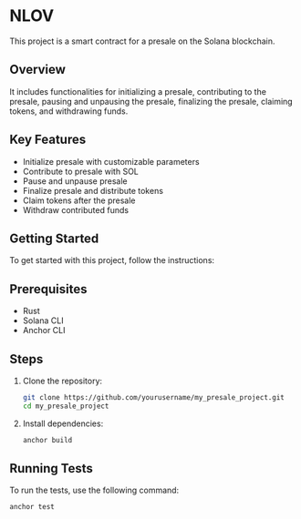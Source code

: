 # NLOV
This project is a smart contract for a presale on the Solana blockchain. 

## Overview
It includes functionalities for initializing a presale, contributing to the presale, pausing and unpausing the presale, finalizing the presale, claiming tokens, and withdrawing funds.

## Key Features
- Initialize presale with customizable parameters
- Contribute to presale with SOL
- Pause and unpause presale
- Finalize presale and distribute tokens
- Claim tokens after the presale
- Withdraw contributed funds

## Getting Started
To get started with this project, follow the instructions: 

## Prerequisites
- Rust
- Solana CLI
- Anchor CLI

## Steps
1. Clone the repository:
    ```sh
    git clone https://github.com/yourusername/my_presale_project.git
    cd my_presale_project
    ```

2. Install dependencies:
    ```sh
    anchor build
    ```

## Running Tests
To run the tests, use the following command:
```sh
anchor test


